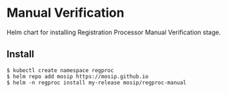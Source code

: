 # Manual Verification

Helm chart for installing Registration Processor Manual Verification stage.

## Install
```console
$ kubectl create namespace regproc
$ helm repo add mosip https://mosip.github.io
$ helm -n regproc install my-release mosip/regproc-manual
```

